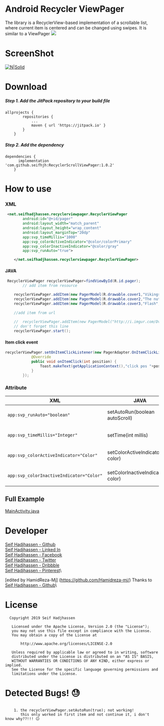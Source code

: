 
# Android Recycler ViewPager
The library is a RecyclerView-based implementation of a scrollable list, where current item is centered and can be changed using swipes. It is similar to a ViewPager
[![](https://jitpack.io/v/seifhjh/RecyclerScrollViewPager.svg)](https://jitpack.io/#seifhjh/RecyclerScrollViewPager)
# ScreenShot
[![N|Solid](https://raw.githubusercontent.com/seifhjh/RecyclerScrollViewPager/master/screenshoot/image.gif)](https://seifhadjhassen.net/img/upmanager.gif)
# Download
##### Step 1. Add the JitPack repository to your build file 
```
allprojects {
		repositories {
			...
			maven { url 'https://jitpack.io' }
		}
	}
```
##### Step 2. Add the dependency
```
dependencies {
	  implementation 'com.github.seifhjh:RecyclerScrollViewPager:1.0.2'
	}
```

# How to use
### XML
``` xml
 <net.seifhadjhassen.recyclerviewpager.RecyclerViewPager
        android:id="@+id/pager"
        android:layout_width="match_parent"
        android:layout_height="wrap_content"
        android:layout_marginTop="20dp"
        app:svp_timeMillis="1000"
        app:svp_colorActiveIndicator="@color/colorPrimary"
        app:svp_colorInactiveIndicator="@color/gray"
        app:svp_runAuto="true">

    </net.seifhadjhassen.recyclerviewpager.RecyclerViewPager>
```

#### JAVA
``` java
 RecyclerViewPager recyclerViewPager=findViewById(R.id.pager);
        // add item from resource

    recyclerViewPager.addItem(new PagerModel(R.drawable.cover1,"Vikings",getApplicationContext()));
    recyclerViewPager.addItem(new PagerModel(R.drawable.cover2,"The nutcracker and the four realms",getApplicationContext()));
    recyclerViewPager.addItem(new PagerModel(R.drawable.cover3,"Flash",getApplicationContext()));
    
    //add item from url
    
    //  recyclerViewPager.addItem(new PagerModel("http://i.imgur.com/DvpvklR.png","Vikings"));
    // don't forget this line
    recyclerViewPager.start();
```
#### Item click event
``` java
recyclerViewPager.setOnItemClickListener(new PagerAdapter.OnItemClickListener() {
            @Override
            public void onItemClick(int position) {
                Toast.makeText(getApplicationContext(),"click pos "+position,Toast.LENGTH_SHORT).show();
            }
        });
```

### Attribute
XML| JAVA| Default|Definition
-------- | ----- | ----- | -----
`app:svp_runAuto="boolean"`| setAutoRun(boolean autoScroll) | false | viewPager auto scrolling
`app:svp_timeMillis="Integer"`| setTime(int millis) | 2000 | set time of scrolling
`app:svp_colorActiveIndicator="Color"`| setColorActiveIndicator(int color) | 0xDE000000 | set color of active indicator
`app:svp_colorInactiveIndicator="Color"`| setColorInactiveIndicator(int color) | 0x33000000 | set color of active indicator


## Full Example
[MainActivity.java](https://github.com/seifhjh/RecyclerScrollViewPager/blob/master/app/src/main/java/net/seifhadjhassen/recyclerscrollviewpager/MainActivity.java)


# Developer
[Seif Hadjhassen - Github](https://github.com/seifhjh)\
[Seif Hadjhassen - Linked In](https://www.linkedin.com/in/seifhadjhassen)\
[Seif Hadjhassen - Facebook](https://www.facebook.com/seif.hajhassen)\
[Seif Hadjhassen - Twitter](https://twitter.com/seifhadjhassen)\
[Seif Hadjhassen - Dribbble](https://dribbble.com/seifhadjhassen)\
[Seif Hadjhassen - Pinterest](https://www.pinterest.com/seifhadjhassen)\

[edited by HamidReza-Mj] (https://github.com/Hamidreza-mj/) 
Thanks to [Seif Hadjhassen - Github](https://github.com/seifhjh)\

# License
```
  Copyright 2019 Seif Hadjhassen

   Licensed under the Apache License, Version 2.0 (the "License");
   you may not use this file except in compliance with the License.
   You may obtain a copy of the License at

       http://www.apache.org/licenses/LICENSE-2.0

   Unless required by applicable law or agreed to in writing, software
   distributed under the License is distributed on an "AS IS" BASIS,
   WITHOUT WARRANTIES OR CONDITIONS OF ANY KIND, either express or implied.
   See the License for the specific language governing permissions and
   limitations under the License.
   ```

# Detected Bugs! 😓
```

    1. the recyclerViewPager.setAutoRun(true); not working!
       this only worked in first item and not continue it, i don't know why??!!! 😐

```